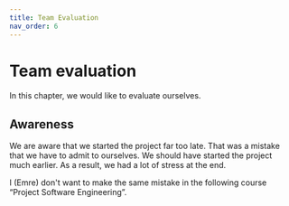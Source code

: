 ```yaml
---
title: Team Evaluation
nav_order: 6
---
```


# Team evaluation

In this chapter, we would like to evaluate ourselves.

## Awareness

We are aware that we started the project far too late. That was a mistake that we have to admit to ourselves. We should have started the project much earlier. As a result, we had a lot of stress at the end.

I (Emre) don't want to make the same mistake in the following course “Project Software Engineering”.

